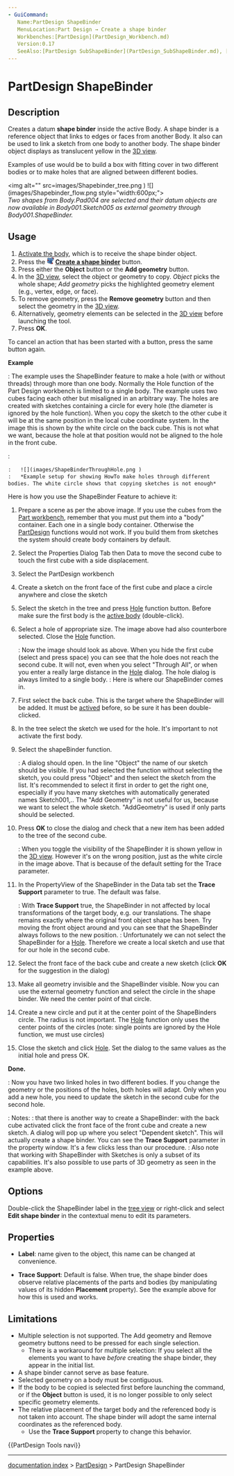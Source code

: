 ```yaml
---
- GuiCommand:
   Name:PartDesign ShapeBinder
   MenuLocation:Part Design → Create a shape binder
   Workbenches:[PartDesign](PartDesign_Workbench.md)
   Version:0.17
   SeeAlso:[PartDesign SubShapeBinder](PartDesign_SubShapeBinder.md), [PartDesign Clone](PartDesign_Clone.md)
---
```


# PartDesign ShapeBinder

## Description

Creates a datum **shape binder** inside the active Body. A shape binder is a reference object that links to edges or faces from another Body. It also can be used to link a sketch from one body to another body. The shape binder object displays as translucent yellow in the [3D view](3D_view.md).

Examples of use would be to build a box with fitting cover in two different bodies or to make holes that are aligned between different bodies.

 <img alt="" src=images/Shapebinder_tree.png ) ![](images/Shapebinder_flow.png  style="width:600px;">  
*Two shapes from Body.Pad004 are selected and their datum objects are now available in Body001.Sketch005 as external geometry through Body001.ShapeBinder.*

## Usage

1.  [Activate the body](PartDesign_Body#Active_status.md), which is to receive the shape binder object.
2.  Press the **<img src="images/PartDesign_ShapeBinder.svg" width=16px> [Create a shape binder](PartDesign_ShapeBinder.md)** button.
3.  Press either the **Object** button or the **Add geometry** button.
4.  In the [3D view](3D_view.md), select the object or geometry to copy. *Object* picks the whole shape; *Add geometry* picks the highlighted geometry element (e.g., vertex, edge, or face).
5.  To remove geometry, press the **Remove geometry** button and then select the geometry in the [3D view](3D_view.md).
6.  Alternatively, geometry elements can be selected in the [3D view](3D_view.md) before launching the tool.
7.  Press **OK**.

To cancel an action that has been started with a button, press the same button again.

**Example**

:   The example uses the ShapeBinder feature to make a hole (with or without threads) through more than one body. Normally the Hole function of the Part Design workbench is limited to a single body. The example uses two cubes facing each other but misaligned in an arbitrary way. The holes are created with sketches containing a circle for every hole (the diameter is ignored by the hole function). When you copy the sketch to the other cube it will be at the same position in the local cube coordinate system. In the image this is shown by the white circle on the back cube. This is not what we want, because the hole at that position would not be aligned to the hole in the front cube.





:   

    :   ![](images/ShapeBinderThroughHole.png )
    :   *Example setup for showing HowTo make holes through different bodies. The white circle shows that copying sketches is not enough*

Here is how you use the ShapeBinder Feature to achieve it:

1.  Prepare a scene as per the above image. If you use the cubes from the [Part workbench](Part_Workbench.md), remember that you must put them into a \"body\" container. Each one in a single body container. Otherwise the [PartDesign](PartDesign_Workbench.md) functions would not work. If you build them from sketches the system should create body containers by default.
2.  Select the Properties Dialog Tab then Data to move the second cube to touch the first cube with a side displacement.
3.  Select the PartDesign workbench
4.  Create a sketch on the front face of the first cube and place a circle anywhere and close the sketch
5.  Select the sketch in the tree and press [Hole](PartDesign_Hole.md) function button. Before make sure the first body is the [active body](PartDesign_Body#Active_status.md) (double-click).
6.  Select a hole of appropriate size. The image above had also counterbore selected. Close the [Hole](PartDesign_Hole.md) function.

    :   Now the image should look as above. When you hide the first cube (select and press space) you can see that the hole does not reach the second cube. It will not, even when you select \"Through All\", or when you enter a really large distance in the [Hole](PartDesign_Hole.md) dialog. The hole dialog is always limited to a single body.
    :   Here is where our ShapeBinder comes in.
7.  First select the back cube. This is the target where the ShapeBinder will be added. It must be [actived](PartDesign_Body#Active_status.md) before, so be sure it has been double-clicked.
8.  In the tree select the sketch we used for the hole. It\'s important to not activate the first body.
9.  Select the shapeBinder function.

    :   A dialog should open. In the line \"Object\" the name of our sketch should be visible. If you had selected the function without selecting the sketch, you could press \"Object\" and then select the sketch from the list. It\'s recommended to select it first in order to get the right one, especially if you have many sketches with automatically generated names Sketch001,.. The \"Add Geometry\" is not useful for us, because we want to select the whole sketch. \"AddGeometry\" is used if only parts should be selected.
10. Press **OK** to close the dialog and check that a new item has been added to the tree of the second cube.

    :   When you toggle the visibility of the ShapeBinder it is shown yellow in the [3D view](3D_view.md). However it\'s on the wrong position, just as the white circle in the image above. That is because of the default setting for the Trace parameter.
11. In the PropertyView of the ShapeBinder in the Data tab set the **Trace Support** parameter to true. The default was false.

    :   With **Trace Support** true, the ShapeBinder in not affected by local transformations of the target body, e.g. our translations. The shape remains exactly where the original front object shape has been. Try moving the front object around and you can see that the ShapeBinder always follows to the new position.
    :   Unfortunately we can not select the ShapeBinder for a [Hole](PartDesign_Hole.md). Therefore we create a local sketch and use that for our hole in the second cube.
12. Select the front face of the back cube and create a new sketch (click **OK** for the suggestion in the dialog)
13. Make all geometry invisible and the ShapeBinder visible. Now you can use the external geometry function and select the circle in the shape binder. We need the center point of that circle.
14. Create a new circle and put it at the center point of the ShapeBinders circle. The radius is not important. The [Hole](PartDesign_Hole.md) function only uses the center points of the circles (note: single points are ignored by the Hole function, we must use circles)
15. Close the sketch and click [Hole](PartDesign_Hole.md). Set the dialog to the same values as the initial hole and press OK.

**Done.**

:   Now you have two linked holes in two different bodies. If you change the geometry or the positions of the holes, both holes will adapt. Only when you add a new hole, you need to update the sketch in the second cube for the second hole.





:   Notes:
:   that there is another way to create a ShapeBinder: with the back cube activated click the front face of the front cube and create a new sketch. A dialog will pop up where you select \"Dependent sketch\". This will actually create a shape binder. You can see the **Trace Support** parameter in the property window. It\'s a few clicks less than our procedure.
:   Also note that working with ShapeBinder with Sketches is only a subset of its capabilities. It\'s also possible to use parts of 3D geometry as seen in the example above.

## Options

Double-click the ShapeBinder label in the [tree view](Tree_view.md) or right-click and select **Edit shape binder** in the contextual menu to edit its parameters.

## Properties

-    **Label**: name given to the object, this name can be changed at convenience.

-    **Trace Support**: Default is false. When true, the shape binder does observe relative placements of the parts and bodies (by manipulating values of its hidden **Placement** property). See the example above for how this is used and works.

## Limitations

-   Multiple selection is not supported. The Add geometry and Remove geometry buttons need to be pressed for each single selection.
    -   There is a workaround for multiple selection: If you select all the elements you want to have *before* creating the shape binder, they appear in the initial list.
-   A shape binder cannot serve as base feature.
-   Selected geometry on a body must be contiguous.
-   If the body to be copied is selected first before launching the command, or if the **Object** button is used, it is no longer possible to only select specific geometry elements.
-   The relative placement of the target body and the referenced body is not taken into account. The shape binder will adopt the same internal coordinates as the referenced body.
    -   Use the **Trace Support** property to change this behavior.




 {{PartDesign Tools navi}}

---
[documentation index](../README.md) > [PartDesign](PartDesign_Workbench.md) > PartDesign ShapeBinder
